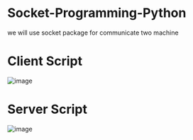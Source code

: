 # Socket-Programming-Python
we will use socket package for communicate two machine
# Client Script 
![image](https://user-images.githubusercontent.com/65563164/186237549-4dd676f2-4a63-46b4-9f89-cfb014ab8dfb.png)

# Server Script
![image](https://user-images.githubusercontent.com/65563164/186237593-61c3e2b8-3e97-449b-b507-1e35f04145bc.png)
